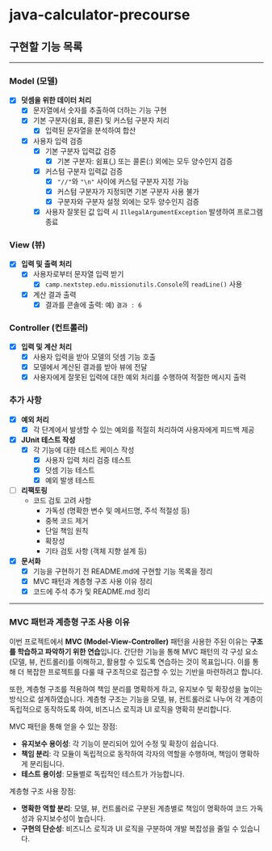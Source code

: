 # java-calculator-precourse

## 구현할 기능 목록

---

### Model (모델)
- [X] **덧셈을 위한 데이터 처리**
    - [X] 문자열에서 숫자를 추출하여 더하는 기능 구현
    - [X] 기본 구분자(쉼표, 콜론) 및 커스텀 구분자 처리
        - [X] 입력된 문자열을 분석하여 합산
    - [X] 사용자 입력 검증
        - [X] 기본 구분자 입력값 검증
            - [X] 기본 구분자: 쉼표(,) 또는 콜론(:) 외에는 모두 양수인지 검증
        - [X] 커스텀 구분자 입력값 검증
            - [X] `"//"`와 `"\n"` 사이에 커스텀 구분자 지정 가능
            - [X] 커스텀 구분자가 지정되면 기본 구분자 사용 불가
            - [X] 구분자와 구분자 설정 외에는 모두 양수인지 검증
        - [X] 사용자 잘못된 값 입력 시 `IllegalArgumentException` 발생하여 프로그램 종료

### View (뷰)
- [X] **입력 및 출력 처리**
    - [X] 사용자로부터 문자열 입력 받기
        - [X] `camp.nextstep.edu.missionutils.Console`의 `readLine()` 사용
    - [X] 계산 결과 출력
        - [X] 결과를 콘솔에 출력: 예) `결과 : 6`

### Controller (컨트롤러)
- [X] **입력 및 계산 처리**
    - [X] 사용자 입력을 받아 모델의 덧셈 기능 호출
    - [X] 모델에서 계산된 결과를 받아 뷰에 전달
    - [X] 사용자에게 잘못된 입력에 대한 예외 처리를 수행하여 적절한 메시지 출력

### 추가 사항
- [X] **예외 처리**
    - [X] 각 단계에서 발생할 수 있는 예외를 적절히 처리하여 사용자에게 피드백 제공
- [X] **JUnit 테스트 작성**
    - [X] 각 기능에 대한 테스트 케이스 작성
        - [X] 사용자 입력 처리 검증 테스트
        - [X] 덧셈 기능 테스트
        - [X] 예외 발생 테스트
- [ ] **리팩토링**
  - 코드 검토 고려 사항
    - 가독성 (명확한 변수 및 메서드명, 주석 적절성 등)
    - 중복 코드 제거
    - 단일 책임 원칙
    - 확장성
    - 기타 검토 사항 (객체 지향 설계 등)
- [X] **문서화**
    - [X] 기능을 구현하기 전 README.md에 구현할 기능 목록을 정리
    - [X] MVC 패턴과 계층형 구조 사용 이유 정리
    - [X] 코드에 주석 추가 및 README.md 정리

---

### MVC 패턴과 계층형 구조 사용 이유

이번 프로젝트에서 **MVC (Model-View-Controller)** 패턴을 사용한 주된 이유는 **구조를 학습하고 파악하기 위한 연습**입니다. 
간단한 기능을 통해 MVC 패턴의 각 구성 요소(모델, 뷰, 컨트롤러)를 이해하고, 활용할 수 있도록 연습하는 것이 목표입니다.
이를 통해 더 복잡한 프로젝트를 다룰 때 구조적으로 접근할 수 있는 기반을 마련하려고 합니다.

또한, 계층형 구조를 적용하여 책임 분리를 명확하게 하고, 유지보수 및 확장성을 높이는 방식으로 설계하였습니다. 
계층형 구조는 기능을 모델, 뷰, 컨트롤러로 나누어 각 계층이 독립적으로 동작하도록 하여, 비즈니스 로직과 UI 로직을 명확히 분리합니다.

MVC 패턴을 통해 얻을 수 있는 장점:
- **유지보수 용이성**: 각 기능이 분리되어 있어 수정 및 확장이 쉽습니다.
- **책임 분리**: 각 모듈이 독립적으로 동작하여 각자의 역할을 수행하며, 책임이 명확하게 분리됩니다.
- **테스트 용이성**: 모듈별로 독립적인 테스트가 가능합니다.

계층형 구조 사용 장점:
- **명확한 역할 분리**: 모델, 뷰, 컨트롤러로 구분된 계층별로 책임이 명확하여 코드 가독성과 유지보수성이 높습니다.
- **구현의 단순성**: 비즈니스 로직과 UI 로직을 구분하여 개발 복잡성을 줄일 수 있습니다.

